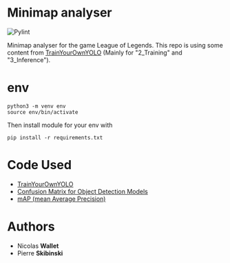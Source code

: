# Minimap analyser

![Pylint](https://github.com/Deuzwood/minimap-analyser/workflows/Pylint/badge.svg)

Minimap analyser for the game League of Legends. This repo is using some content from [TrainYourOwnYOLO](https://github.com/AntonMu/TrainYourOwnYOLO) (Mainly for "2_Training" and "3_Inference").

# env

```
python3 -m venv env
source env/bin/activate
```

Then install module for your env with

`pip install -r requirements.txt`


# Code Used
- [TrainYourOwnYOLO](https://github.com/AntonMu/TrainYourOwnYOLO)
- [Confusion Matrix for Object Detection Models](https://github.com/Mr-TalhaIlyas/Confusion_Matrix_for_Objecti_Detection_Models)
- [mAP (mean Average Precision)](https://github.com/Cartucho/mAP)



# Authors

-   Nicolas **Wallet**
-   Pierre **Skibinski**
